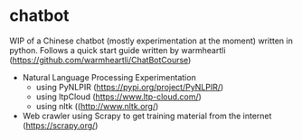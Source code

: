 # chatbot
WIP of a Chinese chatbot (mostly experimentation at the moment) written in python. Follows a quick start guide written by warmheartli (https://github.com/warmheartli/ChatBotCourse)

- Natural Language Processing Experimentation
  - using PyNLPIR (https://pypi.org/project/PyNLPIR/) 
  - using ltpCloud (https://www.ltp-cloud.com/)
  - using nltk ((http://www.nltk.org/)
- Web crawler using Scrapy to get training material from the internet (https://scrapy.org/)

